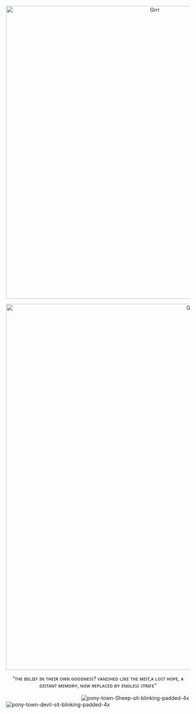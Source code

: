 <p align="center">
<img width="800" src="https://watermelon.crd.co/assets/images/gallery16/130c413e.gif?v=6332de85" alt="Grrr">
</p>


<p align="center">
<img width="1000" src="https://i.pinimg.com/736x/5a/14/4a/5a144acf4f3ea4aeeb4cf3992e5737f4.jpg" alt="Grrr">
</p>

<p align="center">
"ᴛʜᴇ ʙᴇʟɪᴇꜰ ɪɴ ᴛʜᴇɪʀ ᴏᴡɴ ɢᴏᴏᴅɴᴇꜱꜱ? ᴠᴀɴɪꜱʜᴇᴅ ʟɪᴋᴇ ᴛʜᴇ ᴍɪꜱᴛ,ᴀ ʟᴏꜱᴛ ʜᴏᴘᴇ, ᴀ ᴅɪꜱᴛᴀɴᴛ ᴍᴇᴍᴏʀʏ, ɴᴏᴡ ʀᴇᴘʟᴀᴄᴇᴅ ʙʏ ᴇɴᴅʟᴇꜱꜱ ꜱᴛʀɪꜰᴇ"
</p>

ㅤㅤㅤㅤㅤㅤㅤㅤㅤㅤㅤㅤㅤㅤㅤㅤ![pony-town-Sheep-sit-blinking-padded-4x](https://github.com/user-attachments/assets/ac8afeea-410d-4e83-ab8c-3b996a340d6b)![pony-town-devil-sit-blinking-padded-4x](https://github.com/user-attachments/assets/fccdbff9-3b55-47c4-a626-533e9df98863)


